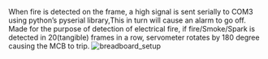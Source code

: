 When fire is detected on the frame, a high signal is sent serially to COM3 using python’s pyserial library,This in turn will cause an alarm to go off.
Made for the purpose of detection of electrical fire, if fire/Smoke/Spark is detected in 20(tangible) frames in a row, servometer rotates by 180 degree causing the MCB to trip.
![breadboard_setup](https://github.com/abh1shank/fire/assets/97939389/955232f2-a100-4d3b-aaab-4ecfe5a5f691)
